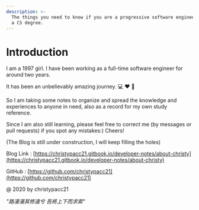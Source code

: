 ```yaml
---
description: >-
  The things you need to know if you are a progressive software engineer without
  a CS degree.
---
```


# Introduction

I am a 1997 girl. I have been working as a full-time software engineer for around two years.

It has been an unbelievably amazing journey. 💻 ❤️ 🐫

So I am taking some notes to organize and spread the knowledge and experiences to anyone in need, also as a record for my own study reference.

Since I am also still learning, please feel free to correct me \(by messages or pull requests\) if you spot any mistakes:\) Cheers!

\(The Blog is still under construction, I will keep filling the holes\)

Blog Link : [https://christypacc21.gitbook.io/developer-notes/about-christy](https://christypacc21.gitbook.io/developer-notes/about-christy)

GitHub : [https://github.com/christypacc21](https://github.com/christypacc21)



@ 2020 by christypacc21

_"路漫漫其修遠兮 吾將上下而求索"_ 

